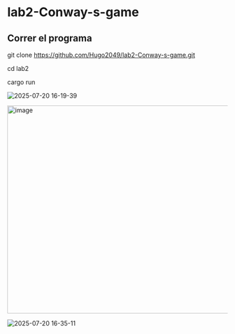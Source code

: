 # lab2-Conway-s-game

## Correr el programa

git clone https://github.com/Hugo2049/lab2-Conway-s-game.git

cd lab2 

cargo run

![2025-07-20 16-19-39](https://github.com/user-attachments/assets/bc199d79-1935-41b6-b549-7bf0c54a1563)

<img width="851" height="474" alt="image" src="https://github.com/user-attachments/assets/72e35b41-dcbd-443b-b7ac-0cb97db26025" />


![2025-07-20 16-35-11](https://github.com/user-attachments/assets/b5794472-fd6e-4163-a871-a02ec1408f8d)
